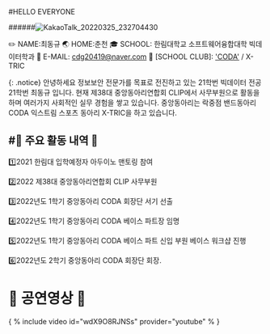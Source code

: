 #HELLO EVERYONE

######![KakaoTalk_20220325_232704430](https://user-images.githubusercontent.com/106290698/173176663-499eab6f-1915-41d3-b2c9-030bf5e6a6e8.jpg)

✏️ NAME:최동규
🌏 HOME:춘천
🎓 SCHOOL: 한림대학교 소프트웨어융합대학 빅데이터학과
📧 E-MAIL: cdg20419@naver.com
📀  [SCHOOL CLUB]: ['CODA'](https://www.h-coda.com/) / X-TRIC

{: .notice}
안녕하세요 정보보안 전문가를 목표로 전진하고 있는 21학번 빅데이터 전공 21학번 최동규 입니다. 현재 제38대 중앙동아리연합회 CLIP에서 사무부원으로 활동을 하며 여러가지 사회적인 실무 경험을 쌓고 있습니다. 중앙동아리는 락중점 밴드동아리 CODA 익스트림 스포츠 동아리 X-TRIC을 하고 있습니다. 


#🗼 주요 활동 내역 🗼
---
1️⃣2021 한림대 입학예정자 아두이노 맨토링 참여

2️⃣2022 제38대 중앙동아리연합회 CLIP 사무부원

3️⃣2022년도 1학기 중앙동아리 CODA 회장단 서기 선출

4️⃣2022년도 1학기 중앙동아리 CODA 베이스 파트장 임명

5️⃣2022년도 1학기 중앙동아리 CODA 베이스 파트 신입 부원 베이스 워크샵 진행

6️⃣2022년도 2학기 중앙동아리 CODA 회장단 회장.


# 🎤 공연영상 🎤

{ % include video id="wdX9O8RJNSs" provider="youtube" % }
